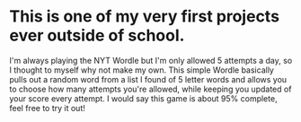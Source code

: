 # This is one of my very first projects ever outside of school. 
 I'm always playing the NYT Wordle but I'm only allowed 5 attempts a day, so I thought to myself why not make my own.
 This simple Wordle basically pulls out a random word from a list I found of 5 letter words
 and allows you to choose how many attempts you're allowed, while keeping you updated of your score every attempt.
 I would say this game is about 95% complete, feel free to try it out!
